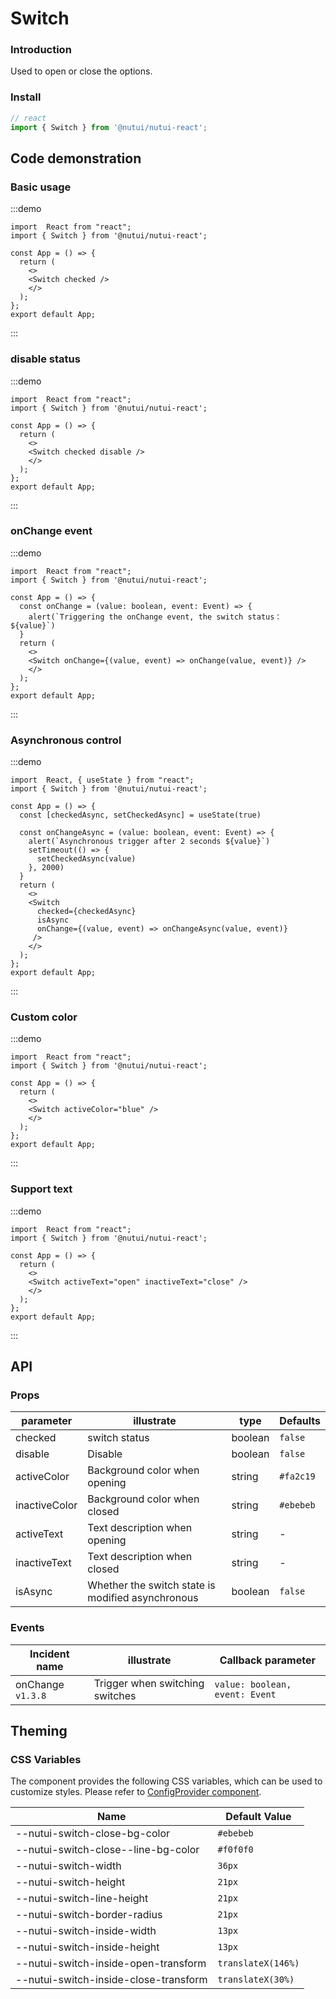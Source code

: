 #  Switch 

### Introduction

Used to open or close the options.

### Install

```ts
// react
import { Switch } from '@nutui/nutui-react';
```

## Code demonstration

### Basic usage

:::demo
```tsx
import  React from "react";
import { Switch } from '@nutui/nutui-react';

const App = () => {
  return ( 
    <>   
    <Switch checked />
    </>
  );
};  
export default App;

```
:::


### disable status

:::demo
```tsx
import  React from "react";
import { Switch } from '@nutui/nutui-react';

const App = () => {
  return ( 
    <>   
    <Switch checked disable />
    </>
  );
};  
export default App;

```
:::

### onChange event

:::demo
```tsx
import  React from "react";
import { Switch } from '@nutui/nutui-react';

const App = () => {
  const onChange = (value: boolean, event: Event) => {
    alert(`Triggering the onChange event, the switch status：${value}`)
  }
  return ( 
    <>   
    <Switch onChange={(value, event) => onChange(value, event)} />
    </>
  );
};  
export default App;

```
:::
### Asynchronous control

:::demo
```tsx
import  React, { useState } from "react";
import { Switch } from '@nutui/nutui-react';

const App = () => {
  const [checkedAsync, setCheckedAsync] = useState(true)
  
  const onChangeAsync = (value: boolean, event: Event) => {
    alert(`Asynchronous trigger after 2 seconds ${value}`)
    setTimeout(() => {
      setCheckedAsync(value)
    }, 2000)
  }
  return ( 
    <>   
    <Switch
      checked={checkedAsync}
      isAsync
      onChange={(value, event) => onChangeAsync(value, event)}
     />
    </>
  );
};  
export default App;

```
:::
### Custom color

:::demo
```tsx
import  React from "react";
import { Switch } from '@nutui/nutui-react';

const App = () => {
  return ( 
    <>   
    <Switch activeColor="blue" />
    </>
  );
};  
export default App;

```
:::
### Support text

:::demo
```tsx
import  React from "react";
import { Switch } from '@nutui/nutui-react';

const App = () => {
  return ( 
    <>   
    <Switch activeText="open" inactiveText="close" />
    </>
  );
};  
export default App;

```
:::




## API

### Props

| parameter            | illustrate             | type    | Defaults   |
|----------------|------------------|---------|-----------------------|
| checked        | switch status              | boolean | `false`    |
| disable        | Disable                     | boolean | `false`   |
| activeColor   | Background color when opening | string  | `#fa2c19`|
| inactiveColor | Background color when closed | string  | `#ebebeb` |
| activeText    | Text description when opening | string  | -        |
| inactiveText  | Text description when closed  | string  | -        |
| isAsync  | Whether the switch state is modified asynchronous   | boolean  | `false`                     |


### Events

| Incident name | illustrate           | Callback parameter       |
|--------|----------------|-------------------------------|
| onChange `v1.3.8` | Trigger when switching switches | `value: boolean, event: Event` |


## Theming

### CSS Variables

The component provides the following CSS variables, which can be used to customize styles. Please refer to [ConfigProvider component](#/en-US/component/configprovider).

| Name | Default Value |
| --- | --- |
| --nutui-switch-close-bg-color | `#ebebeb` |
| --nutui-switch-close--line-bg-color | `#f0f0f0` |
| --nutui-switch-width | `36px` |
| --nutui-switch-height | `21px` |
| --nutui-switch-line-height | `21px` |
| --nutui-switch-border-radius | `21px` |
| --nutui-switch-inside-width | `13px` |
| --nutui-switch-inside-height | `13px` |
| --nutui-switch-inside-open-transform | `translateX(146%)` |
| --nutui-switch-inside-close-transform | `translateX(30%)` |
